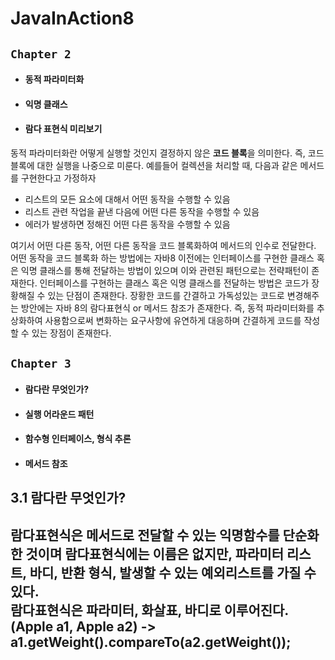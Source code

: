 # JavaInAction8

## `Chapter 2`
- #### 동적 파라미터화
- #### 익명 클래스
- #### 람다 표현식 미리보기

동적 파라미터화란 어떻게 실행할 것인지 결정하지 않은 **코드 블록**을 의미한다. 즉, 코드 블록에 대한 실행을 나중으로 미룬다. 
예를들어 컬렉션을 처리할 때, 다음과 같은 메서드를 구현한다고 가정하자
- 리스트의 모든 요소에 대해서 어떤 동작을 수행할 수 있음
- 리스트 관련 작업을 끝낸 다음에 어떤 다른 동작을 수행할 수 있음
- 에러가 발생하면 정해진 어떤 다른 동작을 수행할 수 있음

여기서 어떤 다른 동작, 어떤 다른 동작을 코드 블록화하여 메서드의 인수로 전달한다. 어떤 동작을 코드 블록화 하는 방법에는 자바8 이전에는 인터페이스를 구현한 클래스 혹은 익명 클래스를 통해 전달하는 방법이 있으며 이와 관련된 패턴으로는 전략패턴이 존재한다. 인터페이스를 구현하는 클래스 혹은 익명 클래스를 전달하는 방법은 코드가 장황해질 수 있는 단점이 존재한다. 장황한 코드를 간결하고 가독성있는 코드로 변경해주는 방안에는 자바 8의 람다표현식 or 메서드 참조가 존재한다.
즉, 동적 파라미터화를 추상화하여 사용함으로써 변화하는 요구사항에 유연하게 대응하며 간결하게 코드를 작성할 수 있는 장점이 존재한다.

## `Chapter 3`
- #### 람다란 무엇인가?
- #### 실행 어라운드 패턴
- #### 함수형 인터페이스, 형식 추론
- #### 메서드 참조

3.1 람다란 무엇인가?
---  

람다표현식은 메서드로 전달할 수 있는 익명함수를 단순화한 것이며 람다표현식에는 이름은 없지만, 파라미터 리스트, 바디, 반환 형식, 발생할 수 있는 예외리스트를 가질 수 있다.  
람다표현식은 파라미터, 화살표, 바디로 이루어진다.  
(Apple a1, Apple a2) -> a1.getWeight().compareTo(a2.getWeight());  
-
